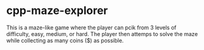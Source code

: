 # cpp-maze-explorer

This is a maze-like game where the player can pcik from 3 levels of difficulty, easy, medium, or hard. The player then attemps to solve the maze while collecting as many coins ($) as possible. 
